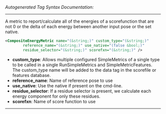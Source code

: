 <!-- THIS IS AN AUTOGENERATED FILE: Don't edit it directly, instead change the schema definition in the code itself. -->

_Autogenerated Tag Syntax Documentation:_

---
A metric to report/calculate all of the energies of a scorefunction that are not 0 or the delta of each energy between another input pose or the set native.

```xml
<CompositeEnergyMetric name="(&string;)" custom_type="(&string;)"
        reference_name="(&string;)" use_native="(false &bool;)"
        residue_selector="(&string;)" scorefxn="(&string;)" />
```

-   **custom_type**: Allows multiple configured SimpleMetrics of a single type to be called in a single RunSimpleMetrics and SimpleMetricFeatures. 
 The custom_type name will be added to the data tag in the scorefile or features database.
-   **reference_name**: Name of reference pose to use
-   **use_native**: Use the native if present on the cmd-line.
-   **residue_selector**: If a residue selector is present, we calculate each energy component for only these residues.
-   **scorefxn**: Name of score function to use

---
